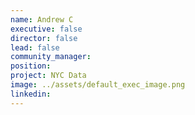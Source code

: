 ```yaml
---
name: Andrew C
executive: false
director: false
lead: false
community_manager:   
position:  
project: NYC Data
image: ../assets/default_exec_image.png
linkedin: 
---
```

